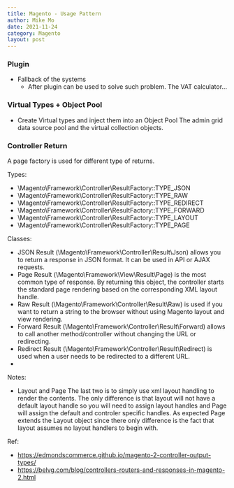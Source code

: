 ```yaml
---
title: Magento - Usage Pattern
author: Mike Mo
date: 2021-11-24
category: Magento
layout: post
---
```


### Plugin
- Fallback of the systems
  - After plugin can be used to solve such problem.
    The VAT calculator... 

### Virtual Types + Object Pool
- Create Virtual types and inject them into an Object Pool
  The admin grid data source pool and the virtual collection objects.

### Controller Return
A page factory is used for different type of returns.

Types:

- \Magento\Framework\Controller\ResultFactory::TYPE_JSON
- \Magento\Framework\Controller\ResultFactory::TYPE_RAW
- \Magento\Framework\Controller\ResultFactory::TYPE_REDIRECT
- \Magento\Framework\Controller\ResultFactory::TYPE_FORWARD
- \Magento\Framework\Controller\ResultFactory::TYPE_LAYOUT
- \Magento\Framework\Controller\ResultFactory::TYPE_PAGE

Classes:
- JSON Result (\Magento\Framework\Controller\Result\Json) allows you to return a response in JSON format. It can be used in API or AJAX requests.
- Page Result (\Magento\Framework\View\Result\Page) is the most common type of response. By returning this object, the controller starts the standard page rendering based on the corresponding XML layout handle.
- Raw Result (\Magento\Framework\Controller\Result\Raw) is used if you want to return a string to the browser without using Magento layout and view rendering.
- Forward Result (\Magento\Framework\Controller\Result\Forward) allows to call another method/controller without changing the URL or redirecting.
- Redirect Result (\Magento\Framework\Controller\Result\Redirect) is used when a user needs to be redirected to a different URL.
- 
Notes:
- Layout and Page
The last two is to simply use xml layout handling to render the contents. The only difference is that layout will not have a default layout handle so you will need to assign layout handles and Page will assign the default and controler specific handles. As expected Page extends the Layout object since there only difference is the fact that layout assumes no layout handlers to begin with.

Ref:
- https://edmondscommerce.github.io/magento-2-controller-output-types/
- https://belvg.com/blog/controllers-routers-and-responses-in-magento-2.html
